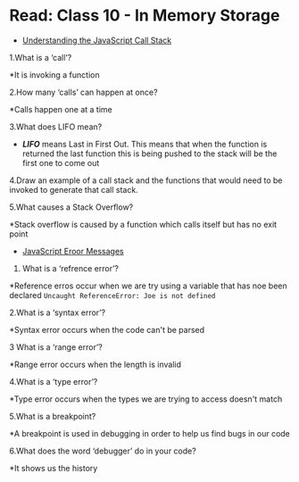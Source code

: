 # Read: Class 10 -  In Memory Storage

- [Understanding the JavaScript Call Stack](https://www.freecodecamp.org/news/understanding-the-javascript-call-stack-861e41ae61d4)

1.What is a ‘call’?

*It is invoking a function

2.How many ‘calls’ can happen at once?

*Calls happen one at a time

3.What does LIFO mean?

* ***LIFO*** means Last in First Out. This means that when the function is returned the last function this is being pushed to the stack will be the first one to come out

4.Draw an example of a call stack and the functions that 
would need to be invoked to generate that call stack.

5.What causes a Stack Overflow?

*Stack overflow is caused by a function which calls itself but has no exit point

- [JavaScript Eroor Messages](https://codeburst.io/javascript-error-messages-debugging-d23f84f0ae7c)

1. What is a ‘refrence error’?

*Reference erros occur when we are try using a variable that has noe been declared
`Uncaught ReferenceError: Joe is not defined`

2.What is a ‘syntax error’?

*Syntax error occurs when the code can't be parsed

3 What is a ‘range error’?

*Range error occurs when the length is invalid

4.What is a ‘type error’?

*Type error occurs when the types we are trying to access doesn't match

5.What is a breakpoint?

*A breakpoint is used in debugging in order to help us find bugs in our code

6.What does the word ‘debugger’ do in your code?

*It shows us the history
